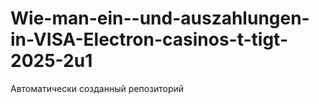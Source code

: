 # Wie-man-ein--und-auszahlungen-in-VISA-Electron-casinos-t-tigt-2025-2u1
Автоматически созданный репозиторий
